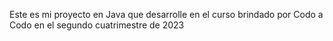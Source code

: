 Este es mi proyecto en Java que desarrolle en el curso brindado por Codo a Codo en el segundo cuatrimestre de 2023
